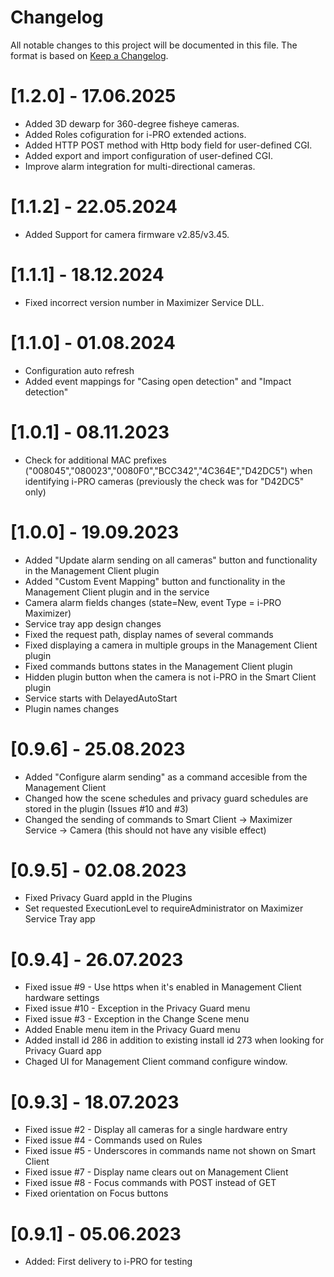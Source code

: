 # Changelog

All notable changes to this project will be documented in this file.
The format is based on [Keep a Changelog](https://keepachangelog.com/en/1.0.0/).

# [1.2.0] - 17.06.2025
- Added 3D dewarp for 360-degree fisheye cameras.
- Added Roles cofiguration for i-PRO extended actions.
- Added HTTP POST method with Http body field for user-defined CGI.
- Added export and import configuration of user-defined CGI.
- Improve alarm integration for multi-directional cameras.

# [1.1.2] - 22.05.2024
- Added Support for camera firmware v2.85/v3.45.

# [1.1.1] - 18.12.2024
- Fixed incorrect version number in Maximizer Service DLL.

# [1.1.0] - 01.08.2024
- Configuration auto refresh
- Added event mappings for "Casing open detection" and "Impact detection"

# [1.0.1] - 08.11.2023
- Check for additional MAC prefixes ("008045","080023","0080F0","BCC342","4C364E","D42DC5") when identifying i-PRO cameras (previously the check was for "D42DC5" only)

# [1.0.0] - 19.09.2023
- Added "Update alarm sending on all cameras" button and functionality in the Management Client plugin
- Added "Custom Event Mapping" button and functionality in the Management Client plugin and in the service
- Camera alarm fields changes (state=New, event Type = i-PRO Maximizer)
- Service tray app design changes
- Fixed the request path, display names of several commands
- Fixed displaying a camera in multiple groups in the Management Client plugin
- Fixed commands buttons states in the Management Client plugin
- Hidden plugin button when the camera is not i-PRO in the Smart Client plugin
- Service starts with DelayedAutoStart 
- Plugin names changes

# [0.9.6] - 25.08.2023
- Added "Configure alarm sending" as a command accesible from the Management Client
- Changed how the scene schedules and privacy guard schedules are stored in the plugin (Issues #10 and #3)
- Changed the sending of commands to Smart Client -> Maximizer Service -> Camera (this should not have any visible effect)
  
# [0.9.5] - 02.08.2023
- Fixed Privacy Guard appId in the Plugins
- Set requested ExecutionLevel to requireAdministrator on Maximizer Service Tray app

# [0.9.4] - 26.07.2023
- Fixed issue #9 - Use https when it's enabled in Management Client hardware settings
- Fixed issue #10 - Exception in the Privacy Guard menu
- Fixed issue #3 - Exception in the Change Scene menu
- Added Enable menu item in the Privacy Guard menu
- Added install id 286 in addition to existing install id 273 when looking for Privacy Guard app
- Chaged UI for Management Client command configure window.

# [0.9.3] - 18.07.2023
- Fixed issue #2 - Display all cameras for a single hardware entry
- Fixed issue #4 - Commands used on Rules
- Fixed issue #5 - Underscores in commands name not shown on Smart Client
- Fixed issue #7 - Display name clears out on Management Client
- Fixed issue #8 - Focus commands with POST instead of GET
- Fixed orientation on Focus buttons

# [0.9.1] - 05.06.2023
- Added: First delivery to i-PRO for testing

